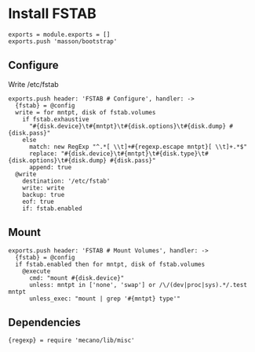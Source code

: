 
# Install FSTAB

    exports = module.exports = []
    exports.push 'masson/bootstrap'

## Configure

Write /etc/fstab

    exports.push header: 'FSTAB # Configure', handler: ->
      {fstab} = @config
      write = for mntpt, disk of fstab.volumes
        if fstab.exhaustive
          "#{disk.device}\t#{mntpt}\t#{disk.options}\t#{disk.dump} #{disk.pass}"
        else
          match: new RegExp "^.*[ \\t]+#{regexp.escape mntpt}[ \\t]+.*$"
          replace: "#{disk.device}\t#{mntpt}\t#{disk.type}\t#{disk.options}\t#{disk.dump} #{disk.pass}"
          append: true
      @write
        destination: '/etc/fstab'
        write: write
        backup: true
        eof: true
        if: fstab.enabled

## Mount

    exports.push header: 'FSTAB # Mount Volumes', handler: ->
      {fstab} = @config
      if fstab.enabled then for mntpt, disk of fstab.volumes
        @execute
          cmd: "mount #{disk.device}"
          unless: mntpt in ['none', 'swap'] or /\/(dev|proc|sys).*/.test mntpt
          unless_exec: "mount | grep '#{mntpt} type'"

## Dependencies

    {regexp} = require 'mecano/lib/misc'
